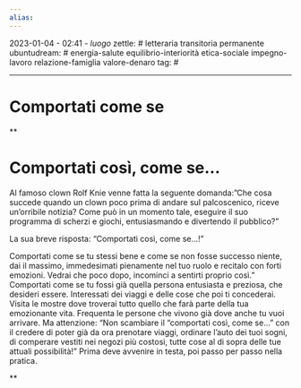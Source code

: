```yaml
---
alias: 
---
```

2023-01-04 - 02:41 - *luogo*
zettle: # letteraria transitoria permanente
ubuntudream: # energia-salute equilibrio-interiorità etica-sociale impegno-lavoro relazione-famiglia valore-denaro 
tag: #

---
# Comportati come se

**

# Comportati così, come se…

Al famoso clown Rolf Knie venne fatta la seguente domanda:”Che cosa succede quando un clown poco prima di andare sul palcoscenico, riceve un’orribile notizia? Come può in un momento tale, eseguire il suo programma di scherzi e giochi, entusiasmando e divertendo il pubblico?”

La sua breve risposta: “Comportati così, come se…!”

Comportati come se tu stessi bene e come se non fosse successo niente, dai il massimo, immedesimati pienamente nel tuo ruolo e recitalo con forti emozioni. Vedrai che poco dopo, incominci a sentirti proprio così.” Comportati come se tu fossi già quella persona entusiasta e preziosa, che desideri essere. Interessati dei viaggi e delle cose che poi ti concederai. Visita le mostre dove troverai tutto quello che farà parte della tua emozionante vita. Frequenta le persone che vivono già dove anche tu vuoi arrivare. Ma attenzione: “Non scambiare il “comportati così, come se…” con il credere di poter già da ora prenotare viaggi, ordinare l’auto dei tuoi sogni, di comperare vestiti nei negozi più costosi, tutte cose al di sopra delle tue attuali possibilità!” Prima deve avvenire in testa, poi passo per passo nella pratica.

**